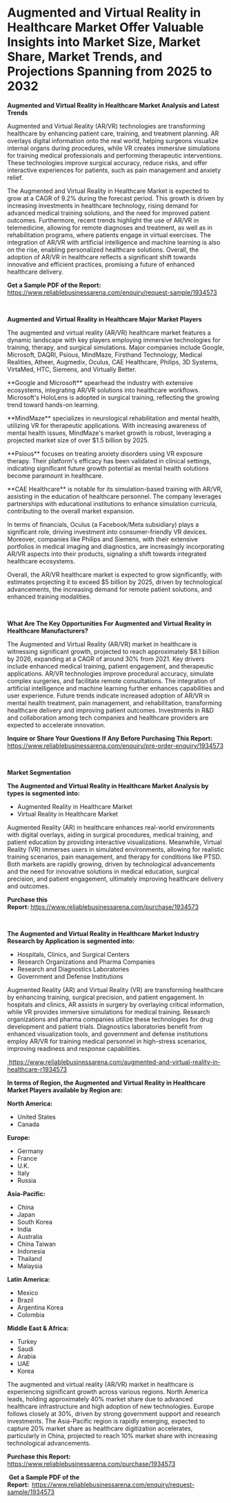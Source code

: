 <p><h1>Augmented and Virtual Reality in Healthcare Market Offer Valuable Insights into Market Size, Market Share, Market Trends, and Projections Spanning from 2025 to 2032</h1></p><p><strong>Augmented and Virtual Reality in Healthcare Market Analysis and Latest Trends</strong></p>
<p><p>Augmented and Virtual Reality (AR/VR) technologies are transforming healthcare by enhancing patient care, training, and treatment planning. AR overlays digital information onto the real world, helping surgeons visualize internal organs during procedures, while VR creates immersive simulations for training medical professionals and performing therapeutic interventions. These technologies improve surgical accuracy, reduce risks, and offer interactive experiences for patients, such as pain management and anxiety relief.</p><p>The Augmented and Virtual Reality in Healthcare Market is expected to grow at a CAGR of 9.2% during the forecast period. This growth is driven by increasing investments in healthcare technology, rising demand for advanced medical training solutions, and the need for improved patient outcomes. Furthermore, recent trends highlight the use of AR/VR in telemedicine, allowing for remote diagnoses and treatment, as well as in rehabilitation programs, where patients engage in virtual exercises. The integration of AR/VR with artificial intelligence and machine learning is also on the rise, enabling personalized healthcare solutions. Overall, the adoption of AR/VR in healthcare reflects a significant shift towards innovative and efficient practices, promising a future of enhanced healthcare delivery.</p></p>
<p><strong>Get a Sample PDF of the Report:&nbsp;</strong> <a href="https://www.reliablebusinessarena.com/enquiry/request-sample/1934573?utm_campaign=2943&utm_medium=2&utm_source=Github&utm_content=ia&utm_term=12042025&utm_id=augmented-and-virtual-reality-in-healthcare">https://www.reliablebusinessarena.com/enquiry/request-sample/1934573</a></p>
<p>&nbsp;</p>
<p><strong>Augmented and Virtual Reality in Healthcare Major Market Players</strong></p>
<p><p>The augmented and virtual reality (AR/VR) healthcare market features a dynamic landscape with key players employing immersive technologies for training, therapy, and surgical simulations. Major companies include Google, Microsoft, DAQRI, Psious, MindMaze, Firsthand Technology, Medical Realities, Atheer, Augmedix, Oculus, CAE Healthcare, Philips, 3D Systems, VirtaMed, HTC, Siemens, and Virtually Better.</p><p>**Google and Microsoft** spearhead the industry with extensive ecosystems, integrating AR/VR solutions into healthcare workflows. Microsoft's HoloLens is adopted in surgical training, reflecting the growing trend toward hands-on learning.</p><p>**MindMaze** specializes in neurological rehabilitation and mental health, utilizing VR for therapeutic applications. With increasing awareness of mental health issues, MindMaze's market growth is robust, leveraging a projected market size of over $1.5 billion by 2025.</p><p>**Psious** focuses on treating anxiety disorders using VR exposure therapy. Their platform's efficacy has been validated in clinical settings, indicating significant future growth potential as mental health solutions become paramount in healthcare.</p><p>**CAE Healthcare** is notable for its simulation-based training with AR/VR, assisting in the education of healthcare personnel. The company leverages partnerships with educational institutions to enhance simulation curricula, contributing to the overall market expansion.</p><p>In terms of financials, Oculus (a Facebook/Meta subsidiary) plays a significant role, driving investment into consumer-friendly VR devices. Moreover, companies like Philips and Siemens, with their extensive portfolios in medical imaging and diagnostics, are increasingly incorporating AR/VR aspects into their products, signaling a shift towards integrated healthcare ecosystems.</p><p>Overall, the AR/VR healthcare market is expected to grow significantly, with estimates projecting it to exceed $5 billion by 2025, driven by technological advancements, the increasing demand for remote patient solutions, and enhanced training modalities.</p></p>
<p>&nbsp;</p>
<p><strong>What Are The Key Opportunities For Augmented and Virtual Reality in Healthcare Manufacturers?</strong></p>
<p><p>The Augmented and Virtual Reality (AR/VR) market in healthcare is witnessing significant growth, projected to reach approximately $8.1 billion by 2026, expanding at a CAGR of around 30% from 2021. Key drivers include enhanced medical training, patient engagement, and therapeutic applications. AR/VR technologies improve procedural accuracy, simulate complex surgeries, and facilitate remote consultations. The integration of artificial intelligence and machine learning further enhances capabilities and user experience. Future trends indicate increased adoption of AR/VR in mental health treatment, pain management, and rehabilitation, transforming healthcare delivery and improving patient outcomes. Investments in R&D and collaboration among tech companies and healthcare providers are expected to accelerate innovation.</p></p>
<p><strong>Inquire or Share Your Questions If Any Before Purchasing This Report:</strong> <a href="https://www.reliablebusinessarena.com/enquiry/pre-order-enquiry/1934573?utm_campaign=2943&utm_medium=2&utm_source=Github&utm_content=ia&utm_term=12042025&utm_id=augmented-and-virtual-reality-in-healthcare">https://www.reliablebusinessarena.com/enquiry/pre-order-enquiry/1934573</a></p>
<p>&nbsp;</p>
<p><strong>Market Segmentation</strong></p>
<p><strong>The Augmented and Virtual Reality in Healthcare Market Analysis by types is segmented into:</strong></p>
<p><ul><li>Augmented Reality in Healthcare Market</li><li>Virtual Reality in Healthcare Market</li></ul></p>
<p><p>Augmented Reality (AR) in healthcare enhances real-world environments with digital overlays, aiding in surgical procedures, medical training, and patient education by providing interactive visualizations. Meanwhile, Virtual Reality (VR) immerses users in simulated environments, allowing for realistic training scenarios, pain management, and therapy for conditions like PTSD. Both markets are rapidly growing, driven by technological advancements and the need for innovative solutions in medical education, surgical precision, and patient engagement, ultimately improving healthcare delivery and outcomes.</p></p>
<p><strong>Purchase this Report:&nbsp;</strong><a href="https://www.reliablebusinessarena.com/purchase/1934573?utm_campaign=2943&utm_medium=2&utm_source=Github&utm_content=ia&utm_term=12042025&utm_id=augmented-and-virtual-reality-in-healthcare">https://www.reliablebusinessarena.com/purchase/1934573</a></p>
<p>&nbsp;</p>
<p><strong>The Augmented and Virtual Reality in Healthcare Market Industry Research by Application is segmented into:</strong></p>
<p><ul><li>Hospitals, Clinics, and Surgical Centers</li><li>Research Organizations and Pharma Companies</li><li>Research and Diagnostics Laboratories</li><li>Government and Defense Institutions</li></ul></p>
<p><p>Augmented Reality (AR) and Virtual Reality (VR) are transforming healthcare by enhancing training, surgical precision, and patient engagement. In hospitals and clinics, AR assists in surgery by overlaying critical information, while VR provides immersive simulations for medical training. Research organizations and pharma companies utilize these technologies for drug development and patient trials. Diagnostics laboratories benefit from enhanced visualization tools, and government and defense institutions employ AR/VR for training medical personnel in high-stress scenarios, improving readiness and response capabilities.</p></p>
<p><a href="https://www.reliablebusinessarena.com/augmented-and-virtual-reality-in-healthcare-r1934573?utm_campaign=2943&utm_medium=2&utm_source=Github&utm_content=ia&utm_term=12042025&utm_id=augmented-and-virtual-reality-in-healthcare">&nbsp;https://www.reliablebusinessarena.com/augmented-and-virtual-reality-in-healthcare-r1934573</a></p>
<p><strong>In terms of Region, the Augmented and Virtual Reality in Healthcare Market Players available by Region are:</strong></p>
<p>
    <p> <strong> North America: </strong>
        <ul>
            <li>United States</li>
            <li>Canada</li>
        </ul>
        </p> 
    <p> <strong> Europe: </strong>
        <ul>
            <li>Germany</li>
            <li>France</li>
            <li>U.K.</li>
            <li>Italy</li>
            <li>Russia</li>
        </ul>
        </p> 
    <p> <strong> Asia-Pacific: </strong>
        <ul>
            <li>China</li>
            <li>Japan</li>
            <li>South Korea</li>
            <li>India</li>
            <li>Australia</li>
            <li>China Taiwan</li>
            <li>Indonesia</li>
            <li>Thailand</li>
            <li>Malaysia</li>
        </ul>
        </p> 
    <p> <strong> Latin America: </strong>
        <ul>
            <li>Mexico</li>
            <li>Brazil</li>
            <li>Argentina Korea</li>
            <li>Colombia</li>
        </ul>
        </p> 
    <p> <strong> Middle East & Africa: </strong>
        <ul>
            <li>Turkey</li>
            <li>Saudi</li>
            <li>Arabia</li>
            <li>UAE</li>
            <li>Korea</li>
        </ul>
    </p>
    </p>
<p><p>The augmented and virtual reality (AR/VR) market in healthcare is experiencing significant growth across various regions. North America leads, holding approximately 40% market share due to advanced healthcare infrastructure and high adoption of new technologies. Europe follows closely at 30%, driven by strong government support and research investments. The Asia-Pacific region is rapidly emerging, expected to capture 20% market share as healthcare digitization accelerates, particularly in China, projected to reach 10% market share with increasing technological advancements.</p></p>
<p><strong>Purchase this Report: </strong><a href="https://www.reliablebusinessarena.com/purchase/1934573?utm_campaign=2943&utm_medium=2&utm_source=Github&utm_content=ia&utm_term=12042025&utm_id=augmented-and-virtual-reality-in-healthcare">https://www.reliablebusinessarena.com/purchase/1934573</a></p>
<p>&nbsp;<strong>Get a Sample PDF of the Report:&nbsp;&nbsp;</strong><a href="https://www.reliablebusinessarena.com/enquiry/request-sample/1934573?utm_campaign=2943&utm_medium=2&utm_source=Github&utm_content=ia&utm_term=12042025&utm_id=augmented-and-virtual-reality-in-healthcare">https://www.reliablebusinessarena.com/enquiry/request-sample/1934573</a></p>
<p><strong></strong></p>
<p><p></p><p></p><p></p></p>